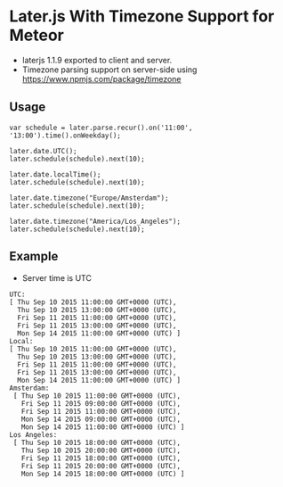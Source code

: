 Later.js With Timezone Support for Meteor
=========================

* laterjs 1.1.9 exported to client and server.
* Timezone parsing support on server-side using https://www.npmjs.com/package/timezone

## Usage

````
var schedule = later.parse.recur().on('11:00', '13:00').time().onWeekday();

later.date.UTC();
later.schedule(schedule).next(10);

later.date.localTime();
later.schedule(schedule).next(10);

later.date.timezone("Europe/Amsterdam");
later.schedule(schedule).next(10);

later.date.timezone("America/Los_Angeles");
later.schedule(schedule).next(10);
````

## Example
* Server time is UTC
````
UTC:
[ Thu Sep 10 2015 11:00:00 GMT+0000 (UTC),
  Thu Sep 10 2015 13:00:00 GMT+0000 (UTC),
  Fri Sep 11 2015 11:00:00 GMT+0000 (UTC),
  Fri Sep 11 2015 13:00:00 GMT+0000 (UTC),
  Mon Sep 14 2015 11:00:00 GMT+0000 (UTC) ]
Local:
[ Thu Sep 10 2015 11:00:00 GMT+0000 (UTC),
  Thu Sep 10 2015 13:00:00 GMT+0000 (UTC),
  Fri Sep 11 2015 11:00:00 GMT+0000 (UTC),
  Fri Sep 11 2015 13:00:00 GMT+0000 (UTC),
  Mon Sep 14 2015 11:00:00 GMT+0000 (UTC) ]
Amsterdam:
 [ Thu Sep 10 2015 11:00:00 GMT+0000 (UTC),
   Fri Sep 11 2015 09:00:00 GMT+0000 (UTC),
   Fri Sep 11 2015 11:00:00 GMT+0000 (UTC),
   Mon Sep 14 2015 09:00:00 GMT+0000 (UTC),
   Mon Sep 14 2015 11:00:00 GMT+0000 (UTC) ]
Los Angeles:
 [ Thu Sep 10 2015 18:00:00 GMT+0000 (UTC),
   Thu Sep 10 2015 20:00:00 GMT+0000 (UTC),
   Fri Sep 11 2015 18:00:00 GMT+0000 (UTC),
   Fri Sep 11 2015 20:00:00 GMT+0000 (UTC),
   Mon Sep 14 2015 18:00:00 GMT+0000 (UTC) ]

````
